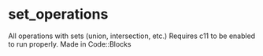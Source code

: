 # set_operations
All operations with sets (union, intersection, etc.)
Requires c11 to be enabled to run properly.
Made in Code::Blocks
